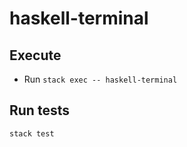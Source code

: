 # haskell-terminal

## Execute  

* Run `stack exec -- haskell-terminal`

## Run tests

`stack test`
